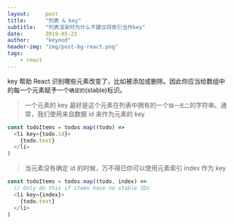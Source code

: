```yaml
---
layout:     post
title:      "列表 & key"
subtitle:   "列表渲染时为什么不建议将索引当作key"
date:       2019-05-23
author:     "keyood"
header-img: "img/post-bg-react.png"
tags:
    - react
---
```


key 帮助 React 识别哪些元素改变了，比如被添加或删除。因此你应当给数组中的每一个元素赋予一个`确定的`(stable)标识。

> 一个元素的 key 最好是这个元素在列表中拥有的一个`独一无二`的字符串。通常，我们使用来自数据 id 来作为元素的 key

```js
const todoItems = todos.map((todo) =>
  <li key={todo.id}>
    {todo.text}
  </li>
)
```

> 当元素没有确定 id 的时候，万不得已你可以使用元素索引 index 作为 key

```js
const todoItems = todos.map((todo, index) =>
  // Only do this if items have no stable IDs
  <li key={index}>
    {todo.text}
  </li>
)
```
